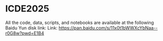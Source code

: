 # ICDE2025
All the code, data, scripts, and notebooks are available at the following Baidu Yun disk link:
Link: https://pan.baidu.com/s/11x0t1bWWXcYbNaa--r0G8w?pwd=E1B4 
